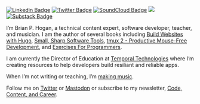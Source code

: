 [![Linkedin Badge](https://img.shields.io/badge/-Brian%20Hogan-blue?style=flat&logo=Linkedin&logoColor=white&link=https://www.linkedin.com/in/bphogan/)](https://www.linkedin.com/in/bphogan/)
[![Twitter Badge](https://img.shields.io/badge/-@bphogan-1da1f2?style=flat&logo=twitter&logoColor=white&link=https://twitter.com/bphogan)](https://twitter.com/bphogan)
[![SoundCloud Badge](https://img.shields.io/badge/-Brian%20Hogan-orange?style=flat&logo=soundcloud&logoColor=white&link=https://soundcloud.com/bphogan)](https://soundcloud.com/bphogan)
<a rel="me" href="https://mastodon.social/@bphogan"><img src="https://img.shields.io/badge/-bphogan-lavender?style=flat&logo=mastodon&logoColor=white"></a>
[![Substack Badge](https://img.shields.io/badge/-CCC%20with%20Brian%20Hogan-purple?style=flat&logo=substack&logoColor=white&link=https://bphogan.substack.com)](https://bphogan.substack.com)

I’m Brian P. Hogan, a technical content expert, software developer, teacher, and musician. I am the author of several books including [Build Websites with Hugo](https://pragprog.com/titles/bhhugo), [Small, Sharp Software Tools](https://smallsharpsoftwaretools.com/), [tmux 2 - Productive Mouse-Free Development](http://pragprog.com/titles/bhtmux2), and [Exercises For Programmers](http://pragprog.com/book/bhwb).

I am currently the Director of Education at [Temporal Technologies](https://temporal.io/) where I’m creating resources to help developers build resiliant and reliable apps.

When I’m not writing or teaching, I’m [making music](https://bphogan.com/music).

Follow me on [Twitter](https://twitter.com/bphogan) or <a rel="me" href="https://mastodon.social/@bphogan">Mastodon</a> or subscribe to my newsletter, [Code, Content, and Career](https://bphogan.substack.com).
